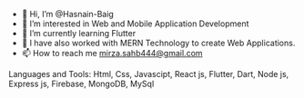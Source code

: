 - 👋 Hi, I’m @Hasnain-Baig 
- 👀 I’m interested in Web and Mobile Application Development
- 🌱 I’m currently learning Flutter
- 🌱 I have also worked with MERN Technology to create Web Applications.
- 📫 How to reach me mirza.sahb444@gmail.com

Languages and Tools:
Html, Css, Javascipt, React js, Flutter, Dart, Node js, Express js, Firebase, MongoDB, MySql

